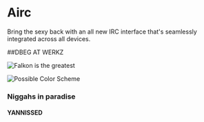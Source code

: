 Airc
====

Bring the sexy back with an all new IRC interface that's seamlessly integrated across all devices.

##DBEG AT WERKZ

![Falkon is the greatest](https://dl.dropboxusercontent.com/u/20155907/Falkon1.jpg)

![Possible Color Scheme](https://dl.dropboxusercontent.com/u/20155907/aIRC_ColorTheme.PNG)

### Niggahs in paradise

#### YANNISSED
